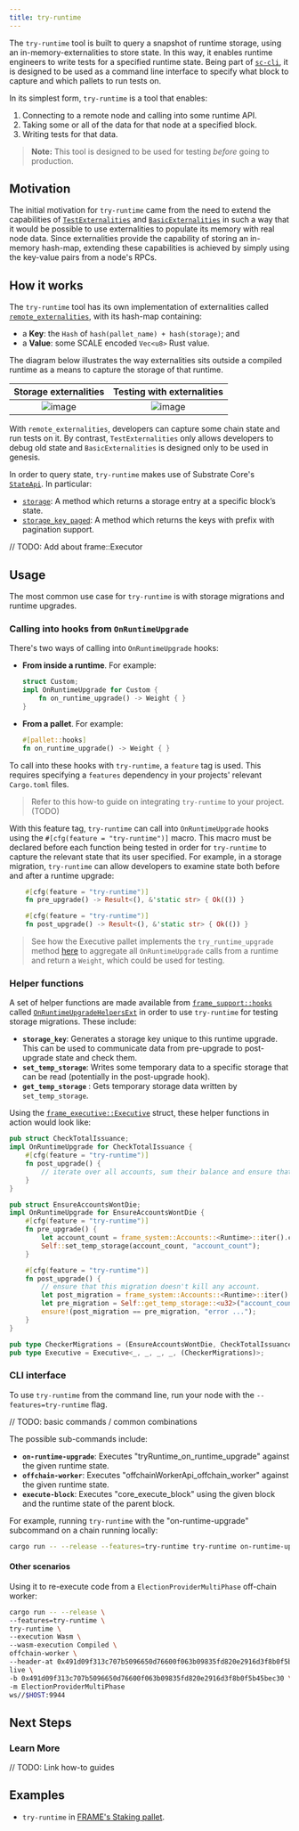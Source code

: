 ```yaml
---
title: try-runtime
---
```


The `try-runtime` tool is built to query a snapshot of runtime storage, using an in-memory-externalities to store state. In this way, 
it enables runtime engineers to write tests for a specified runtime state.
Being part of [`sc-cli`][sc-cli-rustdocs], it is designed to be used as a command line interface to specify 
what block to capture and which pallets to run tests on.

In its simplest form, `try-runtime` is a tool that enables:

1. Connecting to a remote node and calling into some runtime API.
2. Taking some or all of the data for that node at a specified block.
3. Writing tests for that data.

> **Note:** This tool is designed to be used for testing _before_ going to production.

## Motivation

The initial motivation for `try-runtime` came from the need to extend the capabilities of [`TestExternalities`][testextern-rustdocs] and [`BasicExternalities`][basicextern-rustdocs] 
in such a way that it would be possible to use externalities to populate its memory with real node data. Since externalities provide the capability of storing an in-memory
hash-map, extending these capabilities is achieved by simply using the key-value pairs from a node's RPCs.

## How it works
The `try-runtime` tool has its own implementation of externalities called [`remote_externalities`][remoteextern-rustdocs], with its hash-map containing:

- a **Key**: the `Hash` of `hash(pallet_name) + hash(storage)`; and
- a **Value**: some SCALE encoded `Vec<u8>` Rust value. 

The diagram below illustrates the way externalities sits outside a compiled runtime as a means to capture 
the storage of that runtime. 

Storage externalities            |  Testing with externalities
:-------------------------:|:-------------------------:
![image](./../assets/advanced/try-runtime-ext-1.png)  |  ![image](./../assets/advanced/try-runtime-ext-2.png)

With `remote_externalities`, developers can capture some chain state and run tests on it. By contrast, `TestExternalities` only allows developers to 
debug old state and `BasicExternalities` is designed only to be used in genesis. 

In order to query state, `try-runtime` makes use of Substrate Core's [`StateApi`][stateapi-rustdocs]. In particular:
- [`storage`][stateapi-storage-rustdocs]: A method which returns a storage entry at a specific block’s state.
- [`storage_key_paged`][stateapi-storage-keys-paged-rustdocs]: A method which returns the keys with prefix with pagination support.

// TODO: Add about frame::Executor

## Usage

The most common use case for `try-runtime` is with storage migrations and runtime upgrades.

### Calling into hooks from `OnRuntimeUpgrade`
There's two ways of calling into `OnRuntimeUpgrade` hooks:
- **From inside a runtime**. For example:
    ```rust
    struct Custom;
    impl OnRuntimeUpgrade for Custom {
        fn on_runtime_upgrade() -> Weight { }
    }
    ```

- **From a pallet**. For example:
    ```rust
    #[pallet::hooks]
    fn on_runtime_upgrade() -> Weight { }
    ```

To call into these hooks with `try-runtime`, a `feature` tag is used. This requires specifying a `features` 
dependency in your projects' relevant `Cargo.toml` files. 

> Refer to this how-to guide on integrating `try-runtime` to your project. (TODO)

With this feature tag, `try-runtime` can call into `OnRuntimeUpgrade` hooks using the 
`#[cfg(feature = "try-runtime")]` macro. This macro must be 
declared before each function being tested in order for `try-runtime` to capture the relevant state 
that its user specified. For example, in a storage migration, `try-runtime` can allow developers to 
examine state both before and after a runtime upgrade:

```rust
    #[cfg(feature = "try-runtime")]
    fn pre_upgrade() -> Result<(), &'static str> { Ok(()) }

    #[cfg(feature = "try-runtime")]
    fn post_upgrade() -> Result<(), &'static str> { Ok(()) }
```

> See how the Executive pallet implements the `try_runtime_upgrade` method [here][executive-example-frame] to 
> aggregate all `OnRuntimeUpgrade` calls from a runtime and return a `Weight`, which could be used for testing.  

### Helper functions

A set of helper functions are made available from [`frame_support::hooks`][hooks-rustdocs] called
[`OnRuntimeUpgradeHelpersExt`][oru-helpers-ext-rustdocs] in order to use `try-runtime` for testing storage migrations. These include:

- **`storage_key`**: Generates a storage key unique to this runtime upgrade. This can be used to communicate data from pre-upgrade to post-upgrade state and check them.
- **`set_temp_storage`**: Writes some temporary data to a specific storage that can be read (potentially in the post-upgrade hook).
- **`get_temp_storage`** : Gets temporary storage data written by `set_temp_storage`.

Using the [`frame_executive::Executive`][executive-rustdocs] struct, these helper functions in action would look like:

```rust
pub struct CheckTotalIssuance;
impl OnRuntimeUpgrade for CheckTotalIssuance {
    #[cfg(feature = "try-runtime")]
    fn post_upgrade() {
        // iterate over all accounts, sum their balance and ensure that sum is correct.
    }
}

pub struct EnsureAccountsWontDie;
impl OnRuntimeUpgrade for EnsureAccountsWontDie {
    #[cfg(feature = "try-runtime")]
    fn pre_upgrade() {
        let account_count = frame_system::Accounts::<Runtime>::iter().count();
        Self::set_temp_storage(account_count, "account_count");
    }

    #[cfg(feature = "try-runtime")]
    fn post_upgrade() {
        // ensure that this migration doesn't kill any account.
        let post_migration = frame_system::Accounts::<Runtime>::iter().count();
        let pre_migration = Self::get_temp_storage::<u32>("account_count");
        ensure!(post_migration == pre_migration, "error ...");
    }
}

pub type CheckerMigrations = (EnsureAccountsWontDie, CheckTotalIssuance);
pub type Executive = Executive<_, _, _, _, (CheckerMigrations)>;
```

### CLI interface

To use `try-runtime` from the command line, run your node with the `--features=try-runtime` flag. 

// TODO: basic commands / common combinations

The possible sub-commands include:

- **`on-runtime-upgrade`**: Executes "tryRuntime_on_runtime_upgrade" against the given runtime state.
- **`offchain-worker`**: Executes "offchainWorkerApi_offchain_worker" against the given runtime state.
- **`execute-block`**: Executes "core_execute_block" using the given block and the runtime state of the parent block.

For example, running `try-runtime` with the "on-runtime-upgrade" subcommand on a chain
running locally:

```bash
cargo run -- --release --features=try-runtime try-runtime on-runtime-upgrade live ws://localhost:9944
```

#### Other scenarios
Using it to re-execute code from a `ElectionProviderMultiPhase` off-chain worker:

```bash
cargo run -- --release \
--features=try-runtime \
try-runtime \
--execution Wasm \
--wasm-execution Compiled \
offchain-worker \
--header-at 0x491d09f313c707b5096650d76600f063b09835fd820e2916d3f8b0f5b45bec30 \
live \
-b 0x491d09f313c707b5096650d76600f063b09835fd820e2916d3f8b0f5b45bec30 \
-m ElectionProviderMultiPhase
ws//$HOST:9944
```

## Next Steps

### Learn More
// TODO: Link how-to guides

## Examples
- `try-runtime` in [FRAME's Staking pallet][staking-frame].

[tryruntime-api-rustdocs]: https://crates.parity.io/frame_try_runtime/trait.TryRuntime.html
[testextern-rustdocs]: https://substrate.dev/rustdocs/v3.0.0/sp_state_machine/struct.TestExternalities.html
[basicextern-rustdocs]: https://substrate.dev/rustdocs/v3.0.0/sp_state_machine/struct.BasicExternalities.html
[remoteextern-rustdocs]: https://crates.parity.io/remote_externalities/index.html#
[stateapi-rustdocs]: https://crates.parity.io/sc_rpc/state/trait.StateApi.html# 
[stateapi-storage-rustdocs]: https://crates.parity.io/sc_rpc/state/trait.StateApi.html#tymethod.storage
[stateapi-storage-keys-paged-rustdocs]: https://crates.parity.io/sc_rpc/state/trait.StateApi.html#tymethod.storage_keys_paged
[executive-example-frame]: https://crates.parity.io/src/frame_executive/lib.rs.html#221-238
[oru-helpers-ext-rustdocs]: https://crates.parity.io/frame_support/traits/trait.OnRuntimeUpgradeHelpersExt.html
[hooks-rustdocs]: https://crates.parity.io/src/frame_support/traits/hooks.rs.html#109
[executive-rustdocs]: https://crates.parity.io/frame_executive/struct.Executive.html 
[sc-cli-rustdocs]: https://crates.parity.io/sc_cli/index.html#
[staking-frame]: https://github.com/paritytech/substrate/blob/fc49802f263529160635471c8a17888846035f5d/frame/staking/src/lib.rs#L1399-L1406
